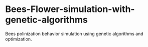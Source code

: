 # Bees-Flower-simulation-with-genetic-algorithms
Bees polinization behavior simulation using genetic algorithms and optimization. 
